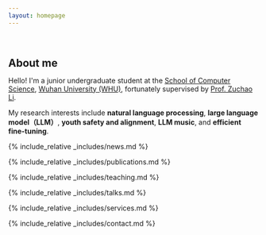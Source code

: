 ```yaml
---
layout: homepage
---
```


<h1 id="about-me"></h1>

<h2 style="margin: 60px 0px 10px;">About me</h2>

Hello! I'm a junior undergraduate student at the [School of Computer Science](https://cs.whu.edu.cn/), [Wuhan University (WHU)](https://www.whu.edu.cn/), fortunately supervised by [Prof. Zuchao Li](https://zcli-charlie.github.io/).

My research interests include **natural language processing**, **large language model（LLM）**, **youth safety and alignment**, **LLM music**, and **efficient fine-tuning**.

{% include_relative _includes/news.md %}

{% include_relative _includes/publications.md %}

{% include_relative _includes/teaching.md %}

{% include_relative _includes/talks.md %}

{% include_relative _includes/services.md %}

{% include_relative _includes/contact.md %}
